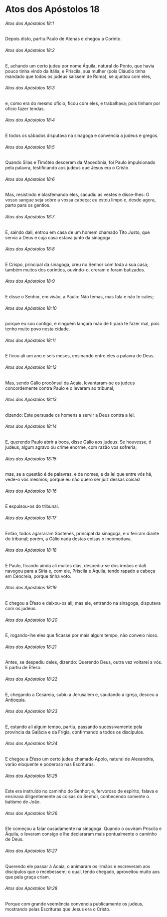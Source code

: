 # Atos dos Apóstolos 18

###### Atos dos Apóstolos 18:1

Depois disto, partiu Paulo de Atenas e chegou a Corinto.

###### Atos dos Apóstolos 18:2

E, achando um certo judeu por nome Áquila, natural do Ponto, que havia pouco tinha vindo da Itália, e Priscila, sua mulher (pois Cláudio tinha mandado que todos os judeus saíssem de Roma), se ajuntou com eles,

###### Atos dos Apóstolos 18:3

e, como era do mesmo ofício, ficou com eles, e trabalhava; pois tinham por ofício fazer tendas.

###### Atos dos Apóstolos 18:4

E todos os sábados disputava na sinagoga e convencia a judeus e gregos.

###### Atos dos Apóstolos 18:5

Quando Silas e Timóteo desceram da Macedônia, foi Paulo impulsionado pela palavra, testificando aos judeus que Jesus era o Cristo.

###### Atos dos Apóstolos 18:6

Mas, resistindo e blasfemando eles, sacudiu as vestes e disse-lhes: O vosso sangue seja sobre a vossa cabeça; eu estou limpo e, desde agora, parto para os gentios.

###### Atos dos Apóstolos 18:7

E, saindo dali, entrou em casa de um homem chamado Tito Justo, que servia a Deus e cuja casa estava junto da sinagoga.

###### Atos dos Apóstolos 18:8

E Crispo, principal da sinagoga, creu no Senhor com toda a sua casa; também muitos dos coríntios, ouvindo-o, creram e foram batizados.

###### Atos dos Apóstolos 18:9

E disse o Senhor, em visão, a Paulo: Não temas, mas fala e não te cales;

###### Atos dos Apóstolos 18:10

porque eu sou contigo, e ninguém lançará mão de ti para te fazer mal, pois tenho muito povo nesta cidade.

###### Atos dos Apóstolos 18:11

E ficou ali um ano e seis meses, ensinando entre eles a palavra de Deus.

###### Atos dos Apóstolos 18:12

Mas, sendo Gálio procônsul da Acaia, levantaram-se os judeus concordemente contra Paulo e o levaram ao tribunal,

###### Atos dos Apóstolos 18:13

dizendo: Este persuade os homens a servir a Deus contra a lei.

###### Atos dos Apóstolos 18:14

E, querendo Paulo abrir a boca, disse Gálio aos judeus: Se houvesse, ó judeus, algum agravo ou crime enorme, com razão vos sofreria;

###### Atos dos Apóstolos 18:15

mas, se a questão é de palavras, e de nomes, e da lei que entre vós há, vede-o vós mesmos; porque eu não quero ser juiz dessas coisas!

###### Atos dos Apóstolos 18:16

E expulsou-os do tribunal.

###### Atos dos Apóstolos 18:17

Então, todos agarraram Sóstenes, principal da sinagoga, e o feriram diante do tribunal; porém, a Gálio nada destas coisas o incomodava.

###### Atos dos Apóstolos 18:18

E Paulo, ficando ainda ali muitos dias, despediu-se dos irmãos e dali navegou para a Síria e, com ele, Priscila e Áquila, tendo rapado a cabeça em Cencreia, porque tinha voto.

###### Atos dos Apóstolos 18:19

E chegou a Éfeso e deixou-os ali; mas ele, entrando na sinagoga, disputava com os judeus.

###### Atos dos Apóstolos 18:20

E, rogando-lhe eles que ficasse por mais algum tempo, não conveio nisso.

###### Atos dos Apóstolos 18:21

Antes, se despediu deles, dizendo: Querendo Deus, outra vez voltarei a vós. E partiu de Éfeso.

###### Atos dos Apóstolos 18:22

E, chegando a Cesareia, subiu a Jerusalém e, saudando a igreja, desceu a Antioquia.

###### Atos dos Apóstolos 18:23

E, estando ali algum tempo, partiu, passando sucessivamente pela província da Galácia e da Frígia, confirmando a todos os discípulos.

###### Atos dos Apóstolos 18:24

E chegou a Éfeso um certo judeu chamado Apolo, natural de Alexandria, varão eloquente e poderoso nas Escrituras.

###### Atos dos Apóstolos 18:25

Este era instruído no caminho do Senhor; e, fervoroso de espírito, falava e ensinava diligentemente as coisas do Senhor, conhecendo somente o batismo de João.

###### Atos dos Apóstolos 18:26

Ele começou a falar ousadamente na sinagoga. Quando o ouviram Priscila e Áquila, o levaram consigo e lhe declararam mais pontualmente o caminho de Deus.

###### Atos dos Apóstolos 18:27

Querendo ele passar à Acaia, o animaram os irmãos e escreveram aos discípulos que o recebessem; o qual, tendo chegado, aproveitou muito aos que pela graça criam.

###### Atos dos Apóstolos 18:28

Porque com grande veemência convencia publicamente os judeus, mostrando pelas Escrituras que Jesus era o Cristo.


